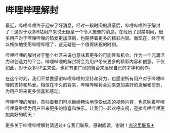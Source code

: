 # 哔哩哔哩解封

最近，哔哩哔哩终于迎来了好消息，经过一段时间的屏蔽后，哔哩哔哩终于解封了！这对于众多B站用户来说无疑是一个令人振奋的消息。在经历了封禁期间，很多用户对于哔哩哔哩的热爱更加深刻，也期待着更多的精彩内容。而现在，终于可以畅快地使用哔哩哔哩了，这无疑是一个值得庆祝的时刻。

哔哩哔哩的解封对于整个社区来说也意味着更多的可能性和机会。作为一个充满活力和创造力的平台，哔哩哔哩的解封将会为用户带来更多的精彩内容和创意。不仅如此，对于众多UP主来说，也将有更广阔的舞台来展现自己的才华和创作。

在这个时刻，我们不禁要感谢哔哩哔哩的坚持和努力，也感谢所有用户对于哔哩哔哩的支持和热爱。相信在不久的将来，哔哩哔哩将会迎来更加美好的发展和前景，为用户带来更多惊喜和感动。

哔哩哔哩的解封，意味着我们可以继续畅快地享受优质的视频内容，也意味着哔哩哔哩将继续为用户带来更多的惊喜和快乐。让我们一起欢呼庆祝，迎接哔哩哔哩更加美好的明天！

更多关于哔哩哔哩解封请通过✈与我们联系，感谢阅读，谢谢！[点这里联系✈](https://lm.k02.cc)